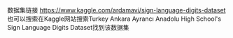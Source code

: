 数据集链接 https://www.kaggle.com/ardamavi/sign-language-digits-dataset
也可以搜索在Kaggle网站搜索Turkey Ankara Ayrancı Anadolu High School's Sign Language Digits Dataset找到该数据集